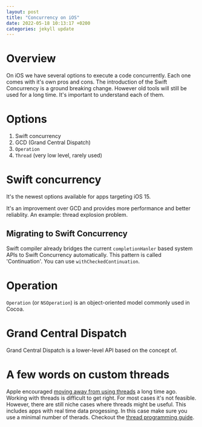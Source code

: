 ```yaml
---
layout: post
title: "Concurrency on iOS"
date: 2022-05-18 10:13:17 +0200
categories: jekyll update
---
```


# Overview

On iOS we have several options to execute a code concurrently.
Each one comes with it's own pros and cons.
The introduction of the Swift Concurrency is a ground breaking change.
However old tools will still be used for a long time.
It's important to understand each of them.

# Options

1. Swift concurrency
1. GCD (Grand Central Dispatch)
1. `Operation`
1. `Thread` (very low level, rarely used)

# Swift concurrency

It's the newest options available for apps targeting iOS 15.

<!-- It is relient on the new operating system features called non-blocking threads. -->

It's an improvement over GCD and provides more performance and better reliablity.
An example: thread explosion problem.

## Migrating to Swift Concurrency

Swift compiler already bridges the current `completionHanler` based system APIs to Swift Concurrency automatically.
This pattern is called 'Continuation'.
You can use `withCheckedContinuation`.

# Operation

`Operation` (or `NSOperation`) is an object-oriented model commonly used in Cocoa.

# Grand Central Dispatch

Grand Central Dispatch is a lower-level API based on the concept of.

# A few words on custom threads

Apple encouraged [moving away from using threads][move-away-from-threads] a long time ago.
Working with threads is difficult to get right.
For most cases it's not feasible.
However, there are still niche cases where threads might be useful.
This includes apps with real time data progessing.
In this case make sure you use a minimal number of therads.
Checkout the [thread programming guide][thread-programming-guide].

[thread-programming-guide]: https://developer.apple.com/library/archive/documentation/Cocoa/Conceptual/Multithreading/Introduction/Introduction.html#//apple_ref/doc/uid/10000057i
[move-away-from-threads]: https://developer.apple.com/library/archive/documentation/General/Conceptual/ConcurrencyProgrammingGuide/ConcurrencyandApplicationDesign/ConcurrencyandApplicationDesign.html#//apple_ref/doc/uid/TP40008091-CH100-SW8
